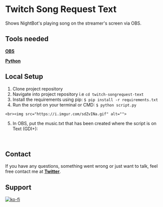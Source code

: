 # Twitch Song Request Text
Shows NightBot's playing song on the streamer's screen via OBS.

## Tools needed
[**OBS**](https://obsproject.com/pt-br)

[**Python**](https://www.python.org/)

## Local Setup

1. Clone project repository
2. Navigate into project repository i.e `cd twitch-songrequest-text`
3. Install the requirements using pip: 
    `$ pip install -r requirements.txt`
  4. Run the script on your terminal or CMD: 
   `$ python script.py`
   
    <br><img src="https://i.imgur.com/sdZvINa.gif" alt="">

  5. In OBS, put the music.txt that has been created where the script is on Text (GDI+):
  
  <br><img src="https://i.imgur.com/LbuaFb4.gif" alt="">
      
    
## Contact

If you have any questions, something went wrong or just want to talk, feel free contact me at [**Twitter**](https://twitter.com/gabrigodes).

## Support

[![ko-fi](https://www.ko-fi.com/img/githubbutton_sm.svg)](https://ko-fi.com/J3J2MTN6)

